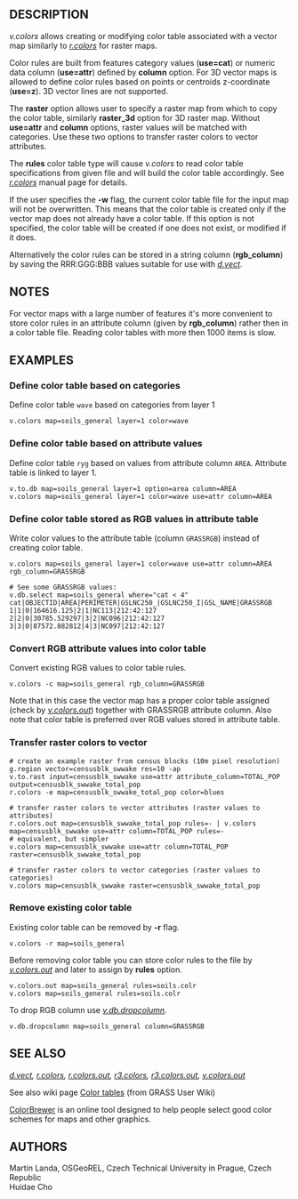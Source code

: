 ## DESCRIPTION

*v.colors* allows creating or modifying color table associated with a
vector map similarly to *[r.colors](r.colors.md)* for raster maps.

Color rules are built from features category values (**use=cat**) or
numeric data column (**use=attr**) defined by **column** option. For 3D
vector maps is allowed to define color rules based on points or
centroids z-coordinate (**use=z**). 3D vector lines are not supported.

The **raster** option allows user to specify a raster map from which to
copy the color table, similarly **raster_3d** option for 3D raster map.
Without **use=attr** and **column** options, raster values will be
matched with categories. Use these two options to transfer raster colors
to vector attributes.

The **rules** color table type will cause *v.colors* to read color table
specifications from given file and will build the color table
accordingly. See *[r.colors](r.colors.md)* manual page for details.

If the user specifies the **-w** flag, the current color table file for
the input map will not be overwritten. This means that the color table
is created only if the vector map does not already have a color table.
If this option is not specified, the color table will be created if one
does not exist, or modified if it does.

Alternatively the color rules can be stored in a string column
(**rgb_column**) by saving the RRR:GGG:BBB values suitable for use with
*[d.vect](d.vect.md)*.

## NOTES

For vector maps with a large number of features it's more convenient to
store color rules in an attribute column (given by **rgb_column**)
rather then in a color table file. Reading color tables with more then
1000 items is slow.

## EXAMPLES

### Define color table based on categories

Define color table `wave` based on categories from layer 1

```shell
v.colors map=soils_general layer=1 color=wave
```

### Define color table based on attribute values

Define color table `ryg` based on values from attribute column `AREA`.
Attribute table is linked to layer 1.

```shell
v.to.db map=soils_general layer=1 option=area column=AREA
v.colors map=soils_general layer=1 color=wave use=attr column=AREA
```

### Define color table stored as RGB values in attribute table

Write color values to the attribute table (column `GRASSRGB`) instead of
creating color table.

```shell
v.colors map=soils_general layer=1 color=wave use=attr column=AREA rgb_column=GRASSRGB

# See some GRASSRGB values:
v.db.select map=soils_general where="cat < 4"
cat|OBJECTID|AREA|PERIMETER|GSLNC250_|GSLNC250_I|GSL_NAME|GRASSRGB
1|1|0|164616.125|2|1|NC113|212:42:127
2|2|0|30785.529297|3|2|NC096|212:42:127
3|3|0|87572.882812|4|3|NC097|212:42:127
```

### Convert RGB attribute values into color table

Convert existing RGB values to color table rules.

```shell
v.colors -c map=soils_general rgb_column=GRASSRGB
```

Note that in this case the vector map has a proper color table assigned
(check by *[v.colors.out](v.colors.out.md)*) together with GRASSRGB
attribute column. Also note that color table is preferred over RGB
values stored in attribute table.

### Transfer raster colors to vector

```shell
# create an example raster from census blocks (10m pixel resolution)
g.region vector=censusblk_swwake res=10 -ap
v.to.rast input=censusblk_swwake use=attr attribute_column=TOTAL_POP output=censusblk_swwake_total_pop
r.colors -e map=censusblk_swwake_total_pop color=blues

# transfer raster colors to vector attributes (raster values to attributes)
r.colors.out map=censusblk_swwake_total_pop rules=- | v.colors map=censusblk_swwake use=attr column=TOTAL_POP rules=-
# equivalent, but simpler
v.colors map=censusblk_swwake use=attr column=TOTAL_POP raster=censusblk_swwake_total_pop

# transfer raster colors to vector categories (raster values to categories)
v.colors map=censusblk_swwake raster=censusblk_swwake_total_pop
```

### Remove existing color table

Existing color table can be removed by **-r** flag.

```shell
v.colors -r map=soils_general
```

Before removing color table you can store color rules to the file by
*[v.colors.out](v.colors.out.md)* and later to assign by **rules**
option.

```shell
v.colors.out map=soils_general rules=soils.colr
v.colors map=soils_general rules=soils.colr
```

To drop RGB column use *[v.db.dropcolumn](v.db.dropcolumn.md)*.

```shell
v.db.dropcolumn map=soils_general column=GRASSRGB
```

## SEE ALSO

*[d.vect](d.vect.md), [r.colors](r.colors.md),
[r.colors.out](r.colors.out.md), [r3.colors](r3.colors.md),
[r3.colors.out](r3.colors.out.md), [v.colors.out](v.colors.out.md)*

See also wiki page [Color
tables](https://grasswiki.osgeo.org/wiki/Color_tables) (from GRASS User
Wiki)

[ColorBrewer](https://colorbrewer2.org) is an online tool designed to
help people select good color schemes for maps and other graphics.

## AUTHORS

Martin Landa, OSGeoREL, Czech Technical University in Prague, Czech
Republic  
Huidae Cho
